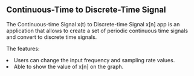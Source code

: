 <h2>Continuous-Time to Discrete-Time Signal</h2>

<p>The Continuous-time Signal x(t) to Discrete-time Signal x[n] app is an application that allows to create a set of periodic continuous time signals and convert to discrete time signals.</p>

<p>The features: </p>
<li>Users can change the input frequency and sampling rate values.</li>
<li>Able to show the value of x[n] on the graph.</li>
